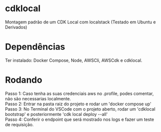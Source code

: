 # cdklocal
 Montagem padrão de um CDK Local com localstack (Testado em Ubuntu e Derivados)
 
# Dependências
 Ter instalado: Docker Compose, Node, AWSCli, AWSCdk e cdklocal.
 
# Rodando
 Passo 1: Caso tenha as suas credenciais aws no .profile, podes comentar, não são necessarias localmente. <br>
 Passo 2: Entrar na pasta raiz do projeto e rodar um 'docker compose up' <br>
 Passo 3: No Terminal do VSCode com o projeto aberto, rodar um 'cdklocal bootstrap' e posteriormente 'cdk local deploy --all' <br>
 Passo 4: Conferir o endpoint que será mostrado nos logs e fazer um teste de requisição. 
 
